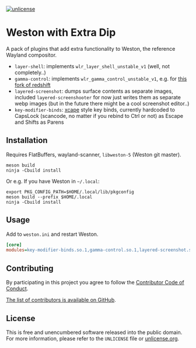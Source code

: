 [![unlicense](https://img.shields.io/badge/un-license-green.svg?style=flat)](https://unlicense.org)

# Weston with Extra Dip

A pack of plugins that add extra functionality to Weston, the reference Wayland compositor.

- `layer-shell`: implements `wlr_layer_shell_unstable_v1` (well, not completely..)
- `gamma-control`: implements `wlr_gamma_control_unstable_v1`, e.g. for [this fork of redshift](https://github.com/minus7/redshift/tree/wayland)
- `layered-screenshot`: dumps surface contents as separate images, included `layered-screenshooter` for now just writes them as separate webp images (but in the future there might be a cool screenshot editor..)
- `key-modifier-binds`: [xcape](https://github.com/alols/xcape) style key binds, currently hardcoded to CapsLock (scancode, no matter if you rebind to Ctrl or not) as Escape and Shifts as Parens

## Installation

Requires FlatBuffers, wayland-scanner, `libweston-5` (Weston git master).

```shell
meson build
ninja -Cbuild install
```

Or e.g. If you have Weston in `~/.local`:

```shell
export PKG_CONFIG_PATH=$HOME/.local/lib/pkgconfig
meson build --prefix $HOME/.local
ninja -Cbuild install
```

## Usage

Add to `weston.ini` and restart Weston.

```ini
[core]
modules=key-modifier-binds.so.1,gamma-control.so.1,layered-screenshot.so.1,layer-shell.so.1
```

## Contributing

By participating in this project you agree to follow the [Contributor Code of Conduct](https://contributor-covenant.org/version/1/4/).

[The list of contributors is available on GitHub](https://github.com/myfreeweb/weston-extra-dip/graphs/contributors).

## License

This is free and unencumbered software released into the public domain.  
For more information, please refer to the `UNLICENSE` file or [unlicense.org](http://unlicense.org).
